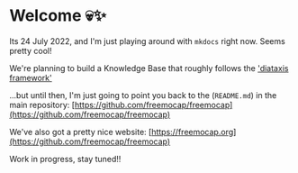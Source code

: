 # Welcome 💀✨

Its 24 July 2022, and I'm just playing around with `mkdocs` right now. Seems pretty cool!

We're planning to build a Knowledge Base that roughly follows the ['diataxis framework'](https://diataxis.fr/)

...but until then, I'm just going to point you back to the (`README.md`) in the main repository:
[https://github.com/freemocap/freemocap](https://github.com/freemocap/freemocap)

We've also got a pretty nice website:
[https://freemocap.org](https://github.com/freemocap/freemocap)

Work in progress, stay tuned!!

